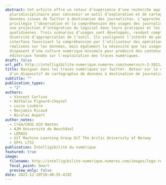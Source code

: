 ```yaml
---
abstract: Cet article offre un retour d’expérience d’une recherche appliquée
  pluridisciplinaire pour concevoir un outil d’exploration et de cartographie de
  données issues de Twitter à destination des journalistes. L’approche
  privilégie l’observation et la compréhension des usages des journalistes et
  une projection d’intégration du logiciel dans leurs pratiques et les routines
  quotidiennes. Trois scénarios d’usages sont développés, rendant compte d’une
  diversité d’appropriation de l’outil. Ils soulignent l’intérêt de penser une
  interface favorisant la compréhension par l’utilisateur des opérations
  réalisées sur les données, mais également la nécessité que les usagers
  disposent d’une culture numérique minimale pour produire des contenus
  éditoriaux fondés sur l'exploitation des traces numériques.
draft: false
url_pdf: http://intelligibilite-numerique.numerev.com/numeros/n-2-2021/2620-naviguer-dans-les-traces-numeriques-sur-twitter-retour-sur-la-conception-d-un-dispositif-de-cartographie-de-donnees-a-destination-de-journalistes
title: Naviguer dans les traces numériques sur Twitter. Retour sur la conception
  d’un dispositif de cartographie de données à destination de journalistes
subtitle: ""
publication_types:
  - "2"
authors:
  - Vincent Carlino
  - Nathalie Pignard-Cheynel
  - Lucie Loubère
  - Benjamin Ricaud
  - Nicolas Aspert
author_notes:
  - Crem/CHUS UCO Nantes
  - AJM Université de Neuchâtel
  - LERASS
  - UiT Machine Learning Group UiT The Arctic University of Norway
  - EPFL LTS2
publication: Intelligibilité du numérique
featured: true
image:
  filename: http://intelligibilite-numerique.numerev.com/images/logo-revue-intelligibilite-numerique1.png
  focal_point: Smart
  preview_only: false
date: 2021-12-20T10:48:55.419Z
---
```

